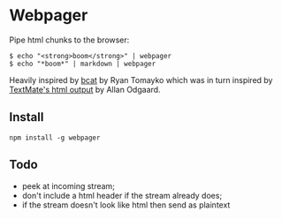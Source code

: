 # Webpager

Pipe html chunks to the browser:

    $ echo "<strong>boom</strong>" | webpager
    $ echo "*boom*" | markdown | webpager

Heavily inspired by [bcat] by Ryan Tomayko which was in turn inspired by [TextMate's html output][tmho] by Allan Odgaard.

[bcat]:https://github.com/rtomayko/bcat
[tmho]:http://manual.macromates.com/en/commands#html_output

## Install

    npm install -g webpager

## Todo

* peek at incoming stream;
* don't include a html header if the stream already does;
* if the stream doesn't look like html then send as plaintext

